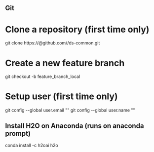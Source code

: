 ## Git

# Clone a repository (first time only)
git clone https://<token>@github.com/<user>/ds-common.git

# Create a new feature branch
git checkout -b feature_branch_local

# Setup user (first time only)
git config --global user.email "<email>"
git config --global user.name "<user>"


## Install H2O on Anaconda (runs on anaconda prompt)
conda install -c h2oai h2o
